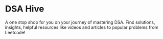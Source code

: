 # DSA Hive
A one stop shop for you on your journey of mastering DSA. Find solutions, insights, helpful resources like videos and articles to popular problems from Leetcode!
